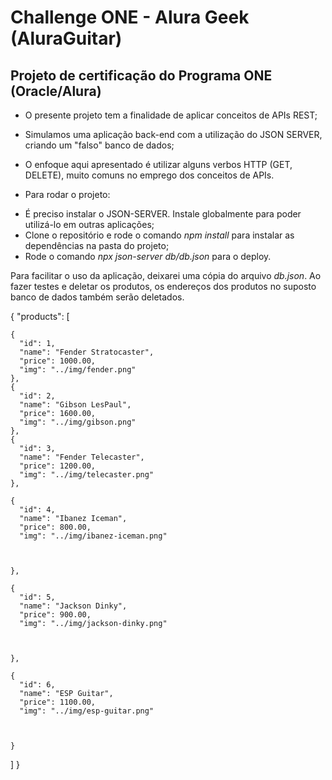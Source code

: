 # Challenge ONE - Alura Geek (AluraGuitar)

## Projeto de certificação do Programa ONE (Oracle/Alura)

- O presente projeto tem a finalidade de aplicar conceitos de APIs REST;
- Simulamos uma aplicação back-end com a utilização do JSON SERVER, criando um "falso" banco de dados;
- O enfoque aqui apresentado é utilizar alguns verbos HTTP (GET, DELETE), muito comuns no emprego dos conceitos de APIs.

- Para rodar o projeto:
* É preciso instalar o JSON-SERVER. Instale globalmente para poder utilizá-lo em outras aplicações;
* Clone o repositório e rode o comando *npm install* para instalar as dependências na pasta do projeto;
* Rode o comando *npx json-server db/db.json* para o deploy.


Para facilitar o uso da aplicação, deixarei uma cópia do arquivo *db.json*. Ao fazer testes e deletar os produtos, os endereços dos produtos no suposto banco de dados também serão deletados.


{
  "products": [
   
    {
      "id": 1,
      "name": "Fender Stratocaster",
      "price": 1000.00,
      "img": "../img/fender.png"
    },
    {
      "id": 2,
      "name": "Gibson LesPaul",
      "price": 1600.00,
      "img": "../img/gibson.png"
    },
    {
      "id": 3,
      "name": "Fender Telecaster",
      "price": 1200.00,
      "img": "../img/telecaster.png"
    },

    {
      "id": 4,
      "name": "Ibanez Iceman",
      "price": 800.00,
      "img": "../img/ibanez-iceman.png"



    },

    {
      "id": 5,
      "name": "Jackson Dinky",
      "price": 900.00,
      "img": "../img/jackson-dinky.png"



    },

    {
      "id": 6,
      "name": "ESP Guitar",
      "price": 1100.00,
      "img": "../img/esp-guitar.png"



    }
  ]
}



